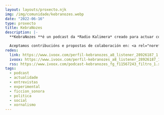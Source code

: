 ```yaml
---
layout: layouts/proxecto.njk
img: /img/comunidade/kebranozes.webp
date: "2022-06-16"
type: proxecto
title: KebraNozes
description: |-
  **KebraNozes **é un podcast da *Radio Kalimera* creado para actuar como medio de denuncia directa ao servizo do pobo. O principal obxectivo deste proxecto é perseguir e desentrañar as dinámicas fraudulentas, o caciquismo e a meritocracia proporcionando unha vía rápida e acesible para que a cidadanía faga públicas as denuncias que son rexeitadas polas autoridades e os medios galegos.

  Aceptamos contribucións e propostas de colaboración en: <a rel="noreferrer noopener" href="mailto:kebranozes.kalimera@gmail.com" target="_blank">kebranozes.kalimera@gmail.com</a>
redes:
  link: https://www.ivoox.com/perfil-kebranozes_a8_listener_28926187_1.html
  ivoox: https://www.ivoox.com/perfil-kebranozes_a8_listener_28926187_1.html
  rss: https://www.ivoox.com/podcast-kebranozes_fg_f11567243_filtro_1.xml
tags:
  - podcast
  - actualidade
  - entrevistas
  - experimental
  - ficcion_sonora
  - politica
  - social
  - xornalismo
---
```

